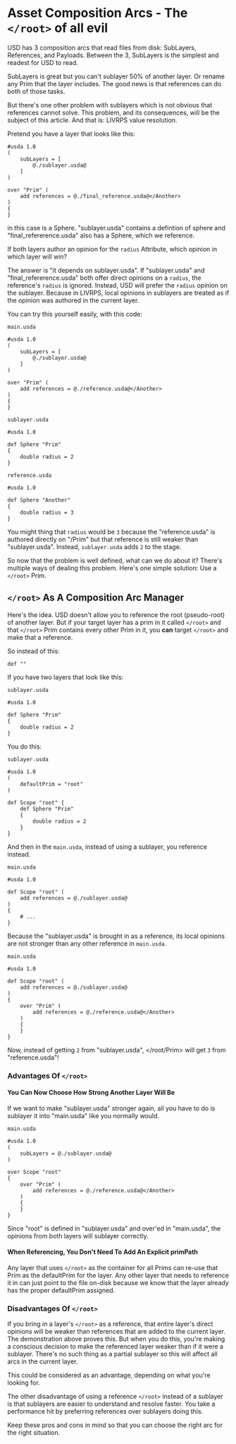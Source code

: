 # Asset Composition Arcs - The `</root>` of all evil

USD has 3 composition arcs that read files from disk: SubLayers,
References, and Payloads. Between the 3, SubLayers is the simplest and
readest for USD to read.

SubLayers is great but you can't sublayer 50% of another layer.
Or rename any Prim that the layer includes. The good news is that
references can do both of those tasks.

But there's one other problem with sublayers which is not obvious that
references cannot solve. This problem, and its consequences, will be the
subject of this article. And that is: LIVRPS value resolution.

Pretend you have a layer that looks like this:


```usda
#usda 1.0
(
    subLayers = [
        @./sublayer.usda@
    ]
)

over "Prim" (
    add references = @./final_reference.usda@</Another>
)
{
}
```

</Prim> in this case is a Sphere. "sublayer.usda" contains a defintion
of sphere and "final_refererence.usda" also has a Sphere, which we
reference.

If both layers author an opinion for the `radius` Attribute, which
opinion in which layer will win?

The answer is "it depends on sublayer.usda". If "sublayer.usda" and
"final_refererence.usda" both offer direct opinions on a `radius`, the
reference's `radius` is ignored. Instead, USD will prefer the `radius`
opinion on the sublayer. Because in LIVRPS, local opinions in sublayers
are treated as if the opinion was authored in the current layer.

You can try this yourself easily, with this code:

`main.usda`
```usda
#usda 1.0
(
    subLayers = [
        @./sublayer.usda@
    ]
)

over "Prim" (
    add references = @./reference.usda@</Another>
)
{
}
```

`sublayer.usda`
```usda
#usda 1.0

def Sphere "Prim"
{
	double radius = 2
}
```

`reference.usda`
```usda
#usda 1.0

def Sphere "Another"
{
    double radius = 3
}
```

You might thing that `radius` would be `3` because the "reference.usda"
is authored directly on "/Prim" but that reference is still weaker than
"sublayer.usda". Instead, `sublayer.usda` adds `2` to the stage.

So now that the problem is well defined, what can we do about it?
There's multiple ways of dealing this problem. Here's one simple
solution: Use a `</root>` Prim.


## `</root>` As A Composition Arc Manager
Here's the idea. USD doesn't allow you to reference the root
(pseudo-root) of another layer. But if your target layer has a prim in
it called `</root>` and that `</root>` Prim contains every other Prim in it,
you __can__ target `</root>` and make that a reference.

So instead of this:

```usda
def ""
```
If you have two layers that look like this:

`sublayer.usda`
```usda
#usda 1.0

def Sphere "Prim"
{
	double radius = 2
}
```

You do this:

`sublayer.usda`
```usda
#usda 1.0
(
    defaultPrim = "root"
)

def Scope "root" {
	def Sphere "Prim"
	{
		double radius = 2
	}
}
```

And then in the `main.usda`, instead of using a sublayer, you reference
instead.

`main.usda`
```usda
#usda 1.0

def Scope "root" (
	add references = @./sublayer.usda@
)
{
	# ...
}
```

Because the "sublayer.usda" is brought in as a reference, its local
opinions are not stronger than any other reference in `main.usda`.


`main.usda`
```usda
#usda 1.0

def Scope "root" (
	add references = @./sublayer.usda@
)
{
	over "Prim" (
		add references = @./reference.usda@</Another>
	)
	{
	}
}
```

Now, instead of getting `2` from "sublayer.usda", </root/Prim> will get
`3` from "reference.usda"!


### Advantages Of `</root>`
#### You Can Now Choose How Strong Another Layer Will Be
If we want to make "sublayer.usda" stronger again, all you have to do is
sublayer it into "main.usda" like you normally would.

`main.usda`
```usda
#usda 1.0
(
	subLayers = @./sublayer.usda@
)

over Scope "root"
{
	over "Prim" (
		add references = @./reference.usda@</Another>
	)
	{
	}
}
```

Since "root" is defined in "sublayer.usda" and over'ed in "main.usda",
the opinions from both layers will sublayer correctly.


#### When Referencing, You Don't Need To Add An Explicit primPath
Any layer that uses `</root>` as the container for all Prims can re-use
that Prim as the defaultPrim for the layer. Any other layer that needs
to reference it in can just point to the file on-disk because we know
that the layer already has the proper defaultPrim assigned.


### Disadvantages Of `</root>`
If you bring in a layer's `</root>` as a reference, that entire layer's
direct opinions will be weaker than references that are added to the
current layer. The demonstration above proves this. But when you do
this, you're making a conscious decision to make the referenced layer
weaker than if it were a sublayer. There's no such thing as a partial
sublayer so this will affect all arcs in the current layer.

This could be considered as an advantage, depending on what you're looking for.

The other disadvantage of using a reference `</root>` instead of a
sublayer is that sublayers are easier to understand and resolve faster.
You take a performance hit by preferring references over sublayers doing
this.


Keep these pros and cons in mind so that you can choose the right arc
for the right situation.
